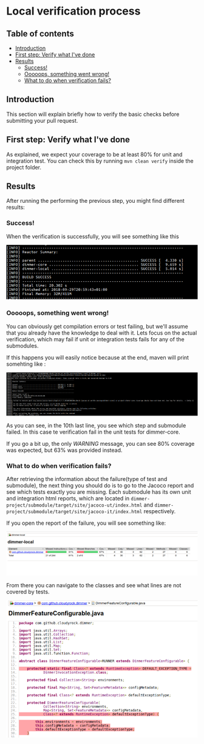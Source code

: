 
# Local verification process

## Table of contents

* [Introduction](#introduction)
* [First step: Verify what I've done](#first-step-verify-what-ive-done)
* [Results](#results)
   * [Success!](#success)
   * [Ooooops, something went wrong!](#ouups-something-went-wrong)
   * [What to do when verification fails?](#what-to-do-when-verification-fails)


## Introduction

This section will explain briefly how to verify the basic checks before submitting your pull request.

## First step: Verify what I've done

As explained, we expect your coverage to be at least 80% for unit and integration test.
You can check this by running `mvn clean verify` inside the project folder.

## Results

After running the performing the previous step, you might find different results:

### Success!

When the verification is successfully, you will see something like this

![Successfully code verrification](./jacoco-verification-success.png)


### Ooooops, something went wrong!

You can obviously get compilation errors or test failing, but we'll assume that you
already have the knowledge to deal with it. Lets focus on the actual verification,
which may fail if unit or integration tests fails for any of the submodules.

If this happens you will easily notice because at the end, maven will print somehting like :


![Successfully code verrification](./jacoco-verification-ut-fail.png)

As you can see, in the 10th last line, you see which step and submodule failed. In this case te verification fail in the
unit tests for dimmer-core.

If you go a bit up, the only _WARNING_ message, you can see 80% coverage was expected, but 63% was provided instead.


### What to do when verification fails?

After retrieving the information about the failure(type of test and submodule), the next thing you should do is to  go to the Jacoco report and see which tests exactly you are missing.
Each submodule has its own  unit and integration html reports, which are located in `dimmer-project/submodule/target/site/jacoco-ut/index.html`
and `dimmer-project/submodule/target/site/jacoco-it/index.html` respectively.


If you open the report of the failure, you will see something like:

![Jacoco report](./jacoco-report.png)




From there you can navigate to the classes and see what lines are not covered by tests.

![Jacoco report lines](./jacoco-report-lines.png)
